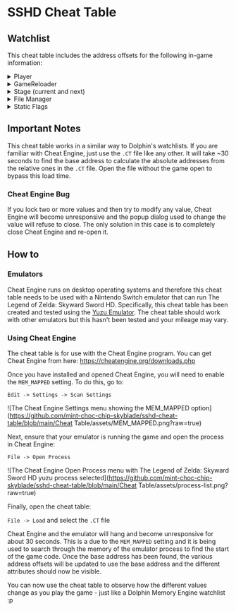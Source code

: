 # SSHD Cheat Table

## Watchlist

This cheat table includes the address offsets for the following in-game
information:
<details>
<summary>Player</summary>
<blockquote>

* Stamina
* Position
* Angle
* Velocity
* Several misc attributes

</blockquote>
</details>

<details>
<summary>GameReloader</summary>
<blockquote>

* Trigger Reload
* Speed after Reload
* Stamina after Reload
* Item to use after Reload
* Beedle Shop Spawn State
* Action Index
* Area Type
* Is Reloading
* Prevent Set Spawn Info
* Countdown after Spawn

</blockquote>
</details>

<details>
<summary>Stage (current and next)</summary>
<blockquote>

* Stage
* Layer
* Room
* Entrance
* Night
* Trial
* Transition Type (unused for current)
* Fade Frames

</blockquote>
</details>

<details>
<summary>File Manager</summary>
<blockquote>

  <details>
  <summary>FA offset</summary>
  <blockquote>

  * Player Name
  * Current Health
  * Health Capacity
  * Storyflags
  * Sceneflags
  * Tempflags
  * Zoneflags
  * Itemflags
  * Dungeonflags
  * Enemy Kill Counters
  * Hit by Enemy Counters
  * Skykeep Puzzle
  * Selected B-Wheel Slot
  * Selected Pouch Slot
  * Selected Dowsing Slot

  </blockquote>
  </details>

* FB offset
* Amiibo Position
* Amiibo Stage
* Options
* Camera Speed

</blockquote>
</details>

<details>
<summary>Static Flags</summary>
<blockquote>

* Storyflags
* Sceneflags
* Tempflags
* Zoneflags
* Itemflags
* Dungeonflags
* Tboxflags
* Skipflags
* Enemy Defeat Flags

</blockquote>
</details>

## Important Notes

This cheat table works in a similar way to Dolphin's watchlists. If you are
familiar with Cheat Engine, just use the `.CT` file like any other. It will
take ~30 seconds to find the base address to calculate the absolute addresses
from the relative ones in the `.CT` file. Open the file without the game open
to bypass this load time.

### Cheat Engine Bug

If you lock two or more values and then try to modify any value, Cheat Engine
will become unresponsive and the popup dialog used to change the value will
refuse to close. The only solution in this case is to completely close Cheat
Engine and re-open it.

## How to

### Emulators

Cheat Engine runs on desktop operating systems and therefore this cheat table
needs to be used with a Nintendo Switch emulator that can run The Legend of
Zelda: Skyward Sword HD. Specifically, this cheat table has been created and
tested using the [Yuzu Emulator](https://yuzu-emu.org/downloads). The cheat
table should work with other emulators but this hasn't been tested and your
mileage may vary.

### Using Cheat Engine

The cheat table is for use with the Cheat Engine program. You can get Cheat
Engine from here: https://cheatengine.org/downloads.php

Once you have installed and opened Cheat Engine, you will need to enable the
`MEM_MAPPED` setting. To do this, go to:

`Edit -> Settings -> Scan Settings`

![The Cheat Engine Settings menu showing the MEM_MAPPED option](https://github.com/mint-choc-chip-skyblade/sshd-cheat-table/blob/main/Cheat Table/assets/MEM_MAPPED.png?raw=true)

Next, ensure that your emulator is running the game and open the process in
Cheat Engine:

`File -> Open Process`

![The Cheat Engine Open Process menu with The Legend of Zelda: Skyward Sword HD yuzu process selected](https://github.com/mint-choc-chip-skyblade/sshd-cheat-table/blob/main/Cheat Table/assets/process-list.png?raw=true)

Finally, open the cheat table:

`File -> Load` and select the `.CT` file

Cheat Engine and the emulator will hang and become unresponsive for about 30
seconds. This is a due to the `MEM_MAPPED` setting and it is being used to
search through the memory of the emulator process to find the start of the
game code. Once the base address has been found, the various address offsets
will be updated to use the base address and the different attributes should
now be visible.

You can now use the cheat table to observe how the different values change as
you play the game - just like a Dolphin Memory Engine watchlist :p
